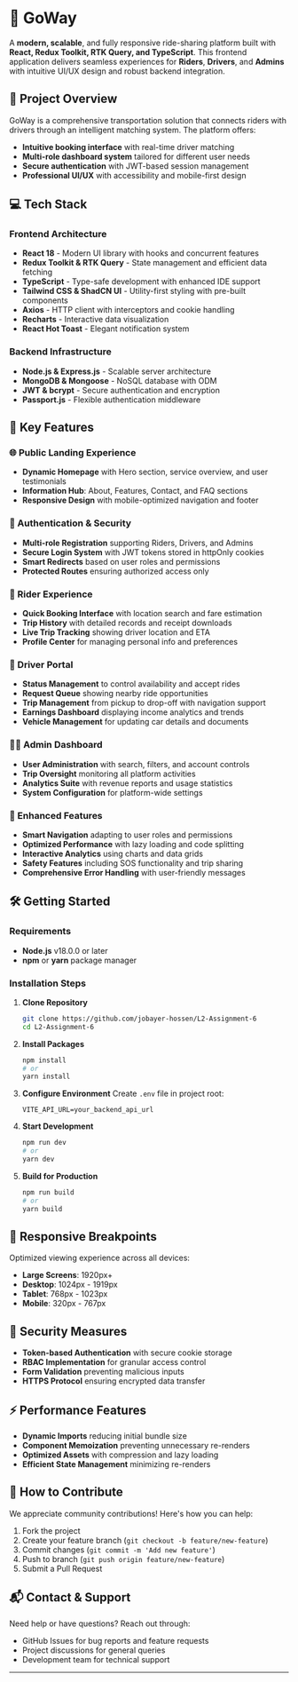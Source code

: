 # 🚖 GoWay

A **modern, scalable**, and fully responsive ride-sharing platform built with **React, Redux Toolkit, RTK Query, and TypeScript**. This frontend application delivers seamless experiences for **Riders**, **Drivers**, and **Admins** with intuitive UI/UX design and robust backend integration.

## 🎯 Project Overview

GoWay is a comprehensive transportation solution that connects riders with drivers through an intelligent matching system. The platform offers:

- **Intuitive booking interface** with real-time driver matching
- **Multi-role dashboard system** tailored for different user needs
- **Secure authentication** with JWT-based session management
- **Professional UI/UX** with accessibility and mobile-first design

## 💻 Tech Stack

### Frontend Architecture
- **React 18** - Modern UI library with hooks and concurrent features
- **Redux Toolkit & RTK Query** - State management and efficient data fetching
- **TypeScript** - Type-safe development with enhanced IDE support
- **Tailwind CSS & ShadCN UI** - Utility-first styling with pre-built components
- **Axios** - HTTP client with interceptors and cookie handling
- **Recharts** - Interactive data visualization
- **React Hot Toast** - Elegant notification system

### Backend Infrastructure
- **Node.js & Express.js** - Scalable server architecture
- **MongoDB & Mongoose** - NoSQL database with ODM
- **JWT & bcrypt** - Secure authentication and encryption
- **Passport.js** - Flexible authentication middleware

## 🚀 Key Features

### 🌐 Public Landing Experience
- **Dynamic Homepage** with Hero section, service overview, and user testimonials
- **Information Hub**: About, Features, Contact, and FAQ sections
- **Responsive Design** with mobile-optimized navigation and footer

### 🔑 Authentication & Security
- **Multi-role Registration** supporting Riders, Drivers, and Admins
- **Secure Login System** with JWT tokens stored in httpOnly cookies
- **Smart Redirects** based on user roles and permissions
- **Protected Routes** ensuring authorized access only

### 👤 Rider Experience
- **Quick Booking Interface** with location search and fare estimation
- **Trip History** with detailed records and receipt downloads
- **Live Trip Tracking** showing driver location and ETA
- **Profile Center** for managing personal info and preferences

### 🚙 Driver Portal
- **Status Management** to control availability and accept rides
- **Request Queue** showing nearby ride opportunities
- **Trip Management** from pickup to drop-off with navigation support
- **Earnings Dashboard** displaying income analytics and trends
- **Vehicle Management** for updating car details and documents

### 👨‍💼 Admin Dashboard
- **User Administration** with search, filters, and account controls
- **Trip Oversight** monitoring all platform activities
- **Analytics Suite** with revenue reports and usage statistics
- **System Configuration** for platform-wide settings

### 🎨 Enhanced Features
- **Smart Navigation** adapting to user roles and permissions
- **Optimized Performance** with lazy loading and code splitting
- **Interactive Analytics** using charts and data grids
- **Safety Features** including SOS functionality and trip sharing
- **Comprehensive Error Handling** with user-friendly messages

## 🛠️ Getting Started

### Requirements
- **Node.js** v18.0.0 or later
- **npm** or **yarn** package manager

### Installation Steps

1. **Clone Repository**
   ```bash
   git clone https://github.com/jobayer-hossen/L2-Assignment-6
   cd L2-Assignment-6
   ```

2. **Install Packages**
   ```bash
   npm install
   # or
   yarn install
   ```

3. **Configure Environment**
   Create `.env` file in project root:
   ```env
   VITE_API_URL=your_backend_api_url
   ```

4. **Start Development**
   ```bash
   npm run dev
   # or
   yarn dev
   ```

5. **Build for Production**
   ```bash
   npm run build
   # or
   yarn build
   ```

## 📐 Responsive Breakpoints

Optimized viewing experience across all devices:
- **Large Screens**: 1920px+
- **Desktop**: 1024px - 1919px
- **Tablet**: 768px - 1023px
- **Mobile**: 320px - 767px

## 🔐 Security Measures

- **Token-based Authentication** with secure cookie storage
- **RBAC Implementation** for granular access control
- **Form Validation** preventing malicious inputs
- **HTTPS Protocol** ensuring encrypted data transfer

## ⚡ Performance Features

- **Dynamic Imports** reducing initial bundle size
- **Component Memoization** preventing unnecessary re-renders
- **Optimized Assets** with compression and lazy loading
- **Efficient State Management** minimizing re-renders

## 🤝 How to Contribute

We appreciate community contributions! Here's how you can help:

1. Fork the project
2. Create your feature branch (`git checkout -b feature/new-feature`)
3. Commit changes (`git commit -m 'Add new feature'`)
4. Push to branch (`git push origin feature/new-feature`)
5. Submit a Pull Request

## 📬 Contact & Support

Need help or have questions? Reach out through:
- GitHub Issues for bug reports and feature requests
- Project discussions for general queries
- Development team for technical support

---